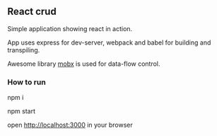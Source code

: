 ## React crud
Simple application showing react in action.

App uses express for dev-server, webpack and babel for building and transpiling.

Awesome library [mobx](https://github.com/mobxjs/mobx) is used for data-flow control.

### How to run

npm i

npm start

open [http://localhost:3000](http://localhost:3000) in your browser